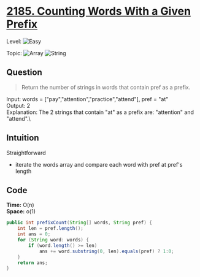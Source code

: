 # [2185. Counting Words With a Given Prefix](https://leetcode.com/problems/counting-words-with-a-given-prefix/)

Level: ![Easy](https://img.shields.io/badge/-Easy-00b300)

Topic: ![Array](https://img.shields.io/badge/-Array-66b3ff) ![String](https://img.shields.io/badge/-String-4da6ff)

## Question

> Return the number of strings in words that contain pref as a prefix.

Input: words = ["pay","attention","practice","attend"], pref = "at" \
Output: 2\
Explanation: The 2 strings that contain "at" as a prefix are: "attention" and "attend".\

## Intuition

Straightforward

- iterate the words array and compare each word with pref at pref's length

## Code

**Time:** O(n)\
**Space:** o(1)

```java
public int prefixCount(String[] words, String pref) {
    int len = pref.length();
    int ans = 0;
    for (String word: words) {
        if (word.length() >= len)
            ans += word.substring(0, len).equals(pref) ? 1:0;
    }
    return ans;
}
```
